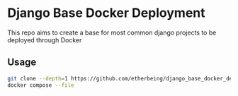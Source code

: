 # Django Base Docker Deployment

This repo aims to create a base for most common django projects to be deployed through Docker

## Usage
```sh
git clone --depth=1 https://github.com/etherbeing/django_base_docker_deployment ./deploy
docker compose --file
```